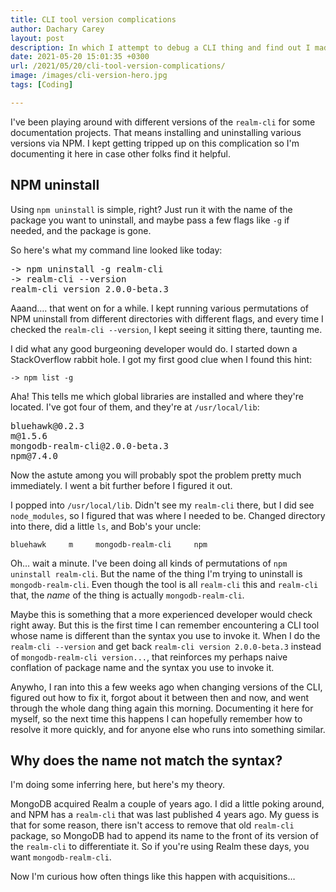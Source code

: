 ```yaml
---
title: CLI tool version complications
author: Dachary Carey
layout: post
description: In which I attempt to debug a CLI thing and find out I made an assumption.
date: 2021-05-20 15:01:35 +0300
url: /2021/05/20/cli-tool-version-complications/
image: /images/cli-version-hero.jpg
tags: [Coding]

---
```

I've been playing around with different versions of the `realm-cli` for some documentation projects. That means installing and uninstalling various versions via NPM. I kept getting tripped up on this complication so I'm documenting it here in case other folks find it helpful.

## NPM uninstall

Using `npm uninstall` is simple, right? Just run it with the name of the package you want to uninstall, and maybe pass a few flags like `-g` if needed, and the package is gone. 

So here's what my command line looked like today:

<pre class="wp-block-preformatted">-&gt; npm uninstall -g realm-cli
-&gt; realm-cli --version
realm-cli version 2.0.0-beta.3
</pre>

Aaand&#8230;. that went on for a while. I kept running various permutations of NPM uninstall from different directories with different flags, and every time I checked the `realm-cli --version`, I kept seeing it sitting there, taunting me.

I did what any good burgeoning developer would do. I started down a StackOverflow rabbit hole. I got my first good clue when I found this hint:

`-> npm list -g`

Aha! This tells me which global libraries are installed and where they're located. I've got four of them, and they're at `/usr/local/lib`:

<pre class="wp-block-preformatted">bluehawk@0.2.3
m@1.5.6
mongodb-realm-cli@2.0.0-beta.3
npm@7.4.0
</pre>

Now the astute among you will probably spot the problem pretty much immediately. I went a bit further before I figured it out.

I popped into `/usr/local/lib`. Didn't see my `realm-cli` there, but I did see `node_modules`, so I figured that was where I needed to be. Changed directory into there, did a little `ls`, and Bob's your uncle: 

`bluehawk     m     mongodb-realm-cli     npm`

Oh&#8230; wait a minute. I've been doing all kinds of permutations of `npm uninstall realm-cli`. But the name of the thing I'm trying to uninstall is `mongodb-realm-cli`. Even though the tool is all `realm-cli` this and `realm-cli` that, the _name_ of the thing is actually `mongodb-realm-cli`.

Maybe this is something that a more experienced developer would check right away. But this is the first time I can remember encountering a CLI tool whose name is different than the syntax you use to invoke it. When I do the `realm-cli --version` and get back `realm-cli version 2.0.0-beta.3` instead of `mongodb-realm-cli version...`, that reinforces my perhaps naive conflation of package name and the syntax you use to invoke it.

Anywho, I ran into this a few weeks ago when changing versions of the CLI, figured out how to fix it, forgot about it between then and now, and went through the whole dang thing again this morning. Documenting it here for myself, so the next time this happens I can hopefully remember how to resolve it more quickly, and for anyone else who runs into something similar.

## Why does the name not match the syntax?

I'm doing some inferring here, but here's my theory.

MongoDB acquired Realm a couple of years ago. I did a little poking around, and NPM has a `realm-cli` that was last published 4 years ago. My guess is that for some reason, there isn't access to remove that old `realm-cli` package, so MongoDB had to append its name to the front of its version of the `realm-cli` to differentiate it. So if you're using Realm these days, you want `mongodb-realm-cli`.

Now I'm curious how often things like this happen with acquisitions&#8230;